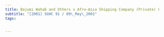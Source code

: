 ```yaml
---
title: Bajumi Wahab and Others v Afro-Asia Shipping Company (Private) Limited and Others 
subtitle: "[2001] SGHC 91 / 09\_May\_2001"
tags:


---
```


